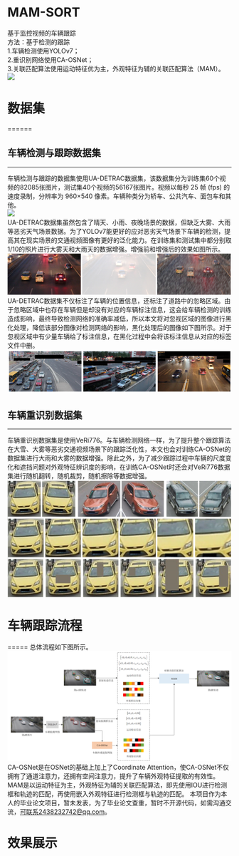 # MAM-SORT
基于监控视频的车辆跟踪<br>
方法：基于检测的跟踪<br>
1.车辆检测使用YOLOv7；<br>
2.重识别网络使用CA-OSNet；<br>
3.关联匹配算法使用运动特征优为主，外观特征为辅的关联匹配算法（MAM）。<br>
![](https://github.com/wuchuimao/MAM-SORT/raw/main/images/MVI-39311.gif)<br>
# 数据集
======
## 车辆检测与跟踪数据集
-----
车辆检测与跟踪的数据集使用UA-DETRAC数据集，该数据集分为训练集60个视频的82085张图片，测试集40个视频的56167张图片。视频以每秒 25 帧 (fps) 的速度录制，分辨率为 960×540 像素。车辆种类分为轿车、公共汽车、面包车和其他。<br>
![](https://github.com/wuchuimao/MAM-SORT/raw/main/images/UA-DETRAC.jpg)<br>
UA-DETRAC数据集虽然包含了晴天、小雨、夜晚场景的数据，但缺乏大雾、大雨等恶劣天气场景数据。为了YOLOv7能更好的应对恶劣天气场景下车辆的检测，提高其在现实场景的交通视频图像有更好的泛化能力。在训练集和测试集中都分别取1/10的照片进行大雾天和大雨天的数据增强。增强前和增强后的效果如图所示。<br>
![](https://github.com/wuchuimao/MAM-SORT/raw/main/images/rain.jpg)<br>
UA-DETRAC数据集不仅标注了车辆的位置信息，还标注了道路中的忽略区域。由于忽略区域中也存在车辆但是却没有对应的车辆标注信息，这会给车辆检测的训练造成影响，最终导致检测网络的准确率减低，所以本文将对忽视区域的图像进行黑化处理，降低该部分图像对检测网络的影响，黑化处理后的图像如下图所示。对于忽视区域中有少量车辆给了标注信息，在黑化过程中会将该标注信息从对应的标签文件中删。<br>
![](https://github.com/wuchuimao/MAM-SORT/raw/main/images/ignore.jpg)<br>
## 车辆重识别数据集
-------
车辆重识别数据集是使用VeRi776。与车辆检测网络一样，为了提升整个跟踪算法在大雪、大雾等恶劣交通视频场景下的跟踪泛化性，本文也会对训练CA-OSNet的数据集进行大雨和大雾的数据增强。除此之外，为了减少跟踪过程中车辆的尺度变化和遮挡问题对外观特征辨识度的影响，在训练CA-OSNet时还会对VeRi776数据集进行随机翻转，随机裁剪，随机擦除等数据增强。
![](https://github.com/wuchuimao/MAM-SORT/raw/main/images/reid.jpg)<br>
# 车辆跟踪流程
=====
总体流程如下图所示。<br>
![](https://github.com/wuchuimao/MAM-SORT/raw/main/images/MAM-SORT.jpg)<br>
CA-OSNet是在OSNet的基础上加上了Coordinate Attention，使CA-OSNet不仅拥有了通道注意力，还拥有空间注意力，提升了车辆外观特征提取的有效性。
MAM是以运动特征为主，外观特征为辅的关联匹配算法，即先使用IOU进行检测框和轨迹的匹配，再使用嵌入外观特征进行检测框与轨迹的匹配。
本项目作为本人的毕业论文项目，暂未发表，为了毕业论文查重，暂时不开源代码，如需沟通交流，可联系2438232742@qq.com。<br>
# 效果展示



